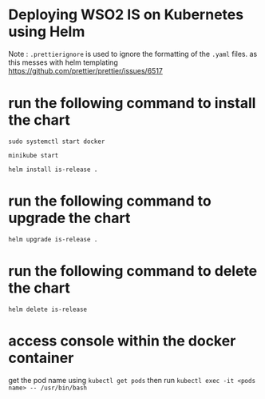 # Deploying WSO2 IS on Kubernetes using Helm

Note : `.prettierignore` is used to ignore the formatting of the `.yaml` files. as this messes with helm templating
https://github.com/prettier/prettier/issues/6517

# run the following command to install the chart

`sudo systemctl start docker`

`minikube start`

`helm install is-release . `

# run the following command to upgrade the chart

`helm upgrade is-release . `

# run the following command to delete the chart

`helm delete is-release`

# access console within the docker container

get the pod name using `kubectl get pods` then run
`kubectl exec -it <pods name> -- /usr/bin/bash`

